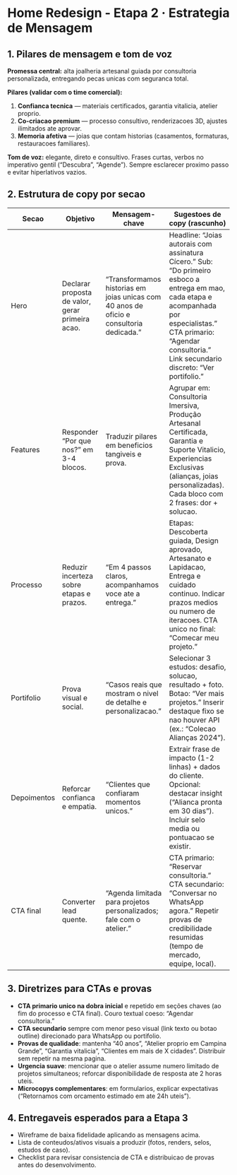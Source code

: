 ﻿# Home Redesign - Etapa 2 · Estrategia de Mensagem

## 1. Pilares de mensagem e tom de voz
**Promessa central:** alta joalheria artesanal guiada por consultoria personalizada, entregando pecas unicas com seguranca total.

**Pilares (validar com o time comercial):**
1. **Confianca tecnica** — materiais certificados, garantia vitalicia, atelier proprio.
2. **Co-criacao premium** — processo consultivo, renderizacoes 3D, ajustes ilimitados ate aprovar.
3. **Memoria afetiva** — joias que contam historias (casamentos, formaturas, restauracoes familiares).

**Tom de voz:** elegante, direto e consultivo. Frases curtas, verbos no imperativo gentil (“Descubra”, “Agende”). Sempre esclarecer proximo passo e evitar hiperlativos vazios.

## 2. Estrutura de copy por secao
| Secao | Objetivo | Mensagem-chave | Sugestoes de copy (rascunho) |
| --- | --- | --- | --- |
| Hero | Declarar proposta de valor, gerar primeira acao. | “Transformamos historias em joias unicas com 40 anos de oficio e consultoria dedicada.” | Headline: “Joias autorais com assinatura Cícero.” Sub: “Do primeiro esboco a entrega em mao, cada etapa e acompanhada por especialistas.” CTA primario: “Agendar consultoria.” Link secundario discreto: “Ver portifolio.” |
| Features | Responder “Por que nos?” em 3-4 blocos. | Traduzir pilares em beneficios tangiveis e prova. | Agrupar em: Consultoria Imersiva, Produção Artesanal Certificada, Garantia e Suporte Vitalicio, Experiencias Exclusivas (alianças, joias personalizadas). Cada bloco com 2 frases: dor + solucao. |
| Processo | Reduzir incerteza sobre etapas e prazos. | “Em 4 passos claros, acompanhamos voce ate a entrega.” | Etapas: Descoberta guiada, Design aprovado, Artesanato e Lapidacao, Entrega e cuidado continuo. Indicar prazos medios ou numero de iteracoes. CTA unico no final: “Comecar meu projeto.” |
| Portifolio | Prova visual e social. | “Casos reais que mostram o nivel de detalhe e personalizacao.” | Selecionar 3 estudos: desafio, solucao, resultado + foto. Botao: “Ver mais projetos.” Inserir destaque fixo se nao houver API (ex.: “Colecao Alianças 2024”). |
| Depoimentos | Reforcar confianca e empatia. | “Clientes que confiaram momentos unicos.” | Extrair frase de impacto (1-2 linhas) + dados do cliente. Opcional: destacar insight (“Alianca pronta em 30 dias”). Incluir selo media ou pontuacao se existir. |
| CTA final | Converter lead quente. | “Agenda limitada para projetos personalizados; fale com o atelier.” | CTA primario: “Reservar consultoria.” CTA secundario: “Conversar no WhatsApp agora.” Repetir provas de credibilidade resumidas (tempo de mercado, equipe, local). |

## 3. Diretrizes para CTAs e provas
- **CTA primario unico na dobra inicial** e repetido em seções chaves (ao fim do processo e CTA final). Couro textual coeso: “Agendar consultoria.”
- **CTA secundario** sempre com menor peso visual (link texto ou botao outline) direcionado para WhatsApp ou portifolio.
- **Provas de qualidade**: mantenha “40 anos”, “Atelier proprio em Campina Grande”, “Garantia vitalicia”, “Clientes em mais de X cidades”. Distribuir sem repetir na mesma pagina.
- **Urgencia suave**: mencionar que o atelier assume numero limitado de projetos simultaneos; reforcar disponibilidade de resposta ate 2 horas uteis.
- **Microcopys complementares**: em formularios, explicar expectativas (“Retornamos com orcamento estimado em ate 24h uteis”).

## 4. Entregaveis esperados para a Etapa 3
- Wireframe de baixa fidelidade aplicando as mensagens acima.
- Lista de conteudos/ativos visuais a produzir (fotos, renders, selos, estudos de caso).
- Checklist para revisar consistencia de CTA e distribuicao de provas antes do desenvolvimento.
